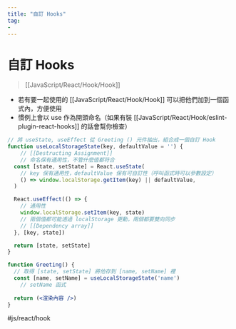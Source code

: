 ```yaml
---
title: "自訂 Hooks"
tag: 
- 
---
```

# 自訂 Hooks
>[[JavaScript/React/Hook/Hook]]

- 若有要一起使用的 [[JavaScript/React/Hook/Hook]] 可以把他們加到一個函式內，方便使用
- 慣例上會以 use 作為開頭命名（如果有裝 [[JavaScript/React/Hook/eslint-plugin-react-hooks]] 的話會幫你檢查）

```jsx
// 將 useState, useEffect 從 Greeting () 元件抽出，組合成一個自訂 Hook
function useLocalStorageState(key, defaultValue = '') {
	// [[Destructing Assignment]]
	// 命名保有通用性，不管什麼值都符合
  const [state, setState] = React.useState(
    // key 保有通用性，defaultValue 保有可自訂性（呼叫函式時可以參數設定）
    () => window.localStorage.getItem(key) || defaultValue,
  )

  React.useEffect(() => {
    // 通用性
    window.localStorage.setItem(key, state)
    // 兩個值都可能透過 localStorage 更動，兩個都要雙向同步
    // [[Dependency array]]
  }, [key, state])

  return [state, setState]
}

function Greeting() {
  // 取得 [state, setState] 將他存到 [name, setName] 裡
  const [name, setName] = useLocalStorageState('name')
	// setName 函式
	
  return (<渲染內容 />)
}
```

#js/react/hook

